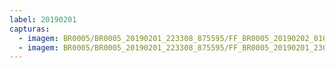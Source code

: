 ```yaml
---
label: 20190201
capturas:
  - imagem: BR0005/BR0005_20190201_223308_875595/FF_BR0005_20190202_010908_909_0233216.fits_maxpixel.jpg
  - imagem: BR0005/BR0005_20190201_223308_875595/FF_BR0005_20190201_230624_570_0049664.fits_maxpixel.jpg
---
```

